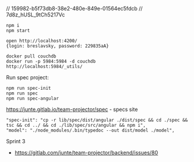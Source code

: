 // 159982-b5f73db8-38e2-480e-849e-01564ec5fdcb
// 7d8z_hUSL_9tCh5217Vc

```
npm i
npm start
```

```
open http://localhost:4200/
{login: breslavsky, password: 229835aA}
```

```
docker pull couchdb  
docker run -p 5984:5984 -d couchdb  
http://localhost:5984/_utils/
```

Run spec project:

```
npm run spec-init
npm run spec
npm run spec-angular
```

https://junte.gitlab.io/team-projector/spec - specs site

    "spec-init": "cp -r lib/spec/dist/angular ./dist/spec && cd ./spec && tsc && cd ../ && cd ./lib/spec/src/angular && npm i",
    "model": "./node_modules/.bin/typedoc --out dist/model ./model",

Sprint 3
*  https://gitlab.com/junte/team-projector/backend/issues/80
